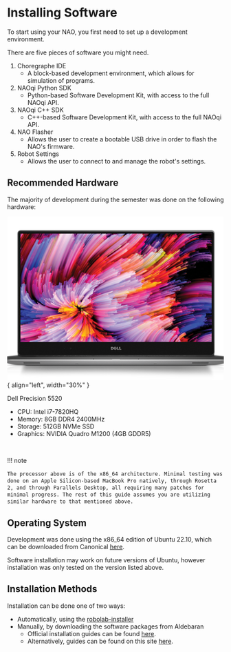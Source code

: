 # Installing Software

To start using your NAO, you first need to set up a development environment. 

There are five pieces of software you might need.

1. Choregraphe IDE
    - A block-based development environment, which allows for simulation of programs.
2. NAOqi Python SDK
    - Python-based Software Development Kit, with access to the full NAOqi API.
3. NAOqi C++ SDK
    - C++-based Software Development Kit, with access to the full NAOqi API.
4. NAO Flasher
    - Allows the user to create a bootable USB drive in order to flash the NAO's firmware.
5. Robot Settings
    - Allows the user to connect to and manage the robot's settings.


## Recommended Hardware

The majority of development during the semester was done on the following hardware:

![Dell 5520](../assets/dell-5520.png "Dell Precision 5520"){ align="left", width="30%" }

Dell Precision 5520

- CPU: Intel i7-7820HQ
- Memory: 8GB DDR4 2400MHz
- Storage: 512GB NVMe SSD
- Graphics: NVIDIA Quadro M1200 (4GB GDDR5)  

<br>
  
!!! note

    The processor above is of the x86_64 architecture. Minimal testing was done on an Apple Silicon-based MacBook Pro natively, through Rosetta 2, and through Parallels Desktop, all requiring many patches for minimal progress. The rest of this guide assumes you are utilizing similar hardware to that mentioned above.

## Operating System

Development was done using the x86_64 edition of Ubuntu 22.10, which can be downloaded from Canonical [here](https://ubuntu.com/download/desktop/thank-you?version=22.10&architecture=amd64).

Software installation may work on future versions of Ubuntu, however installation was only tested on the version listed above.

## Installation Methods

Installation can be done one of two ways:

- Automatically, using the [robolab-installer](robolab-installer.md)
- Manually, by downloading the software packages from Aldebaran
    - Official installation guides can be found [here](http://doc.aldebaran.com/2-8/index_dev_guide.html).
    - Alternatively, guides can be found on this site [here](manual-installation.md).

